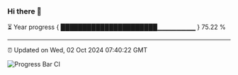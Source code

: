 ### Hi there 👋

⏳ Year progress { ██████████████████████▁▁▁▁▁▁▁▁ } 75.22 %

---

⏰ Updated on Wed, 02 Oct 2024 07:40:22 GMT

![Progress Bar CI](https://github.com/IshwaranRudhara/GIT-ACTION/workflows/Progress%20Bar%20CI/badge.svg)
